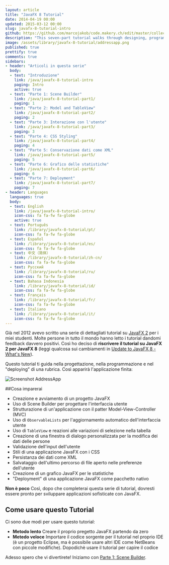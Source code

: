 ```yaml
---
layout: article
title: "JavaFX 8 Tutorial"
date: 2014-04-19 00:00
updated: 2015-03-12 00:00
slug: javafx-8-tutorial-intro
github: https://github.com/marcojakob/code.makery.ch/edit/master/collections/java/javafx-8-tutorial-intro.md
description: "This seven-part tutorial walks through designing, programming and deploying an address application with JavaFX."
image: /assets/library/javafx-8-tutorial/addressapp.png
published: true
prettify: true
comments: true
sidebars:
- header: "Articoli in questa serie"
  body:
  - text: "Introduzione"
    link: /java/javafx-8-tutorial-intro
    paging: Intro
    active: true
  - text: "Parte 1: Scene Builder"
    link: /java/javafx-8-tutorial-part1/
    paging: 1
  - text: "Parte 2: Model and TableView"
    link: /java/javafx-8-tutorial-part2/
    paging: 2
  - text: "Parte 3: Interazione con l'utente"
    link: /java/javafx-8-tutorial-part3/
    paging: 3
  - text: "Parte 4: CSS Styling"
    link: /java/javafx-8-tutorial-part4/
    paging: 4
  - text: "Parte 5: Conservazione dati come XML"
    link: /java/javafx-8-tutorial-part5/
    paging: 5
  - text: "Parte 6: Grafico delle statistiche"
    link: /java/javafx-8-tutorial-part6/
    paging: 6
  - text: "Parte 7: Deployment"
    link: /java/javafx-8-tutorial-part7/
    paging: 7
- header: Languages
  languages: true
  body:
  - text: English
    link: /java/javafx-8-tutorial-intro/
    icon-css: fa fa-fw fa-globe
    active: true
  - text: Português
    link: /library/javafx-8-tutorial/pt/
    icon-css: fa fa-fw fa-globe
  - text: Español
    link: /library/javafx-8-tutorial/es/
    icon-css: fa fa-fw fa-globe
  - text: 中文（简体）
    link: /library/javafx-8-tutorial/zh-cn/
    icon-css: fa fa-fw fa-globe
  - text: Русский
    link: /library/javafx-8-tutorial/ru/
    icon-css: fa fa-fw fa-globe
  - text: Bahasa Indonesia
    link: /library/javafx-8-tutorial/id/
    icon-css: fa fa-fw fa-globe
  - text: Français
    link: /library/javafx-8-tutorial/fr/
    icon-css: fa fa-fw fa-globe
  - text: Italiano
    link: /library/javafx-8-tutorial/it/
    icon-css: fa fa-fw fa-globe
---
```


Già nel 2012 avevo scritto una serie di dettagliati tutorial su [JavaFX 2](/java/javafx-2-tutorial-intro/) per i miei studenti. Molte persone in tutto il mondo hanno letto i tutorial dandomi feedback davvero positivi. Così ho deciso di **riscrivere il tutorial su JavaFX 2 per JavaFX 8** (leggi qualcosa sui cambiamenti in [Update to JavaFX 8 - What's New](/blog/update-to-javafx-8-whats-new/)).
 
Questo tutorial ti guida nella progettazione, nella programmazione e nel "deploying" di una rubrica. Così apparirà l'applicazione finita:

![Screenshot AddressApp](/assets/library/javafx-8-tutorial/addressapp.png)


##Cosa imparerai

* Creazione e avviamento di un progetto JavaFX
* Uso di Scene Builder per progettare l'interfaccia utente
* Strutturazione di un'applicazione con il patter Model-View-Controller (MVC)
* Uso di `ObservableLists` per l'aggiornamento automatico dell'interfaccia utente
* Uso di `TableView` e reazioni alle variazioni di selezione nella tabella
* Creazione di una finestra di dialogo personalizzata per la modifica dei dati delle persone
* Validazione dell'input dell'utente
* Stili di una applicazione JavaFX con i CSS
* Persistanza dei dati come XML
* Salvataggio dell'ultimo percorso di file aperto nelle preferenze dell'utente
* Creazione di un grafico JavaFX per le statistiche
* "Deployment" di una applicazione JavaFX come pacchetto nativo

**Non è poco** Così, dopo che completerai questa serie di tutorial, dovresti essere pronto per sviluppare applicazioni sofisticate con JavaFX. 


## Come usare questo Tutorial

Ci sono due modi per usare questo tutorial:

* **Metodo lento** Creare il proprio pregetto JavaFX partendo da zero
* **Metedo veloce** Importare il codice sorgente per il tutorial nel proprio IDE (è un progetto Eclipse, ma è possibile usare altri IDE come NetBeans con piccole modifiche). Dopodichè usare il tutorial per capire il codice


Adesso spero che vi divertirete! Iniziamo con [Parte 1: Scene Builder](/java/javafx-8-tutorial-part1/).

